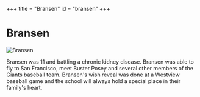 +++
title = "Bransen"
id = "bransen"
+++

# Bransen

![Bransen](/images/bransen.png)

Bransen was 11 and battling a chronic kidney disease. Bransen was able to fly to San Francisco, meet Buster Posey and several other members of the Giants baseball team. Bransen's wish reveal was done at a Westview baseball game and the school will always hold a special place in their family's heart.
